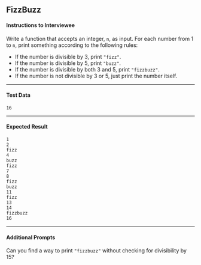 ## FizzBuzz

#### Instructions to Interviewee
Write a function that accepts an integer, `n`, as input. For each number from 1 to `n`, print something according to the following rules:
- If the number is divisible by 3, print `"fizz"`.
- If the number is divisible by 5, print `"buzz"`.
- If the number is divisible by both 3 and 5, print `"fizzbuzz"`.
- If the number is not divisible by 3 or 5, just print the number itself.

---
#### Test Data
`16`

---
#### Expected Result
```
1  
2  
fizz  
4  
buzz  
fizz  
7  
8  
fizz  
buzz  
11  
fizz  
13  
14  
fizzbuzz  
16  
```

---
#### Additional Prompts
Can you find a way to print `"fizzbuzz"` without checking for divisibility by 15?